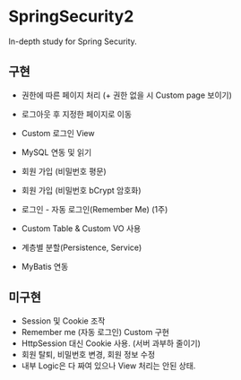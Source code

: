 # SpringSecurity2
In-depth study for Spring Security.

## 구현 ##
* 권한에 따른 페이지 처리 (+ 권한 없을 시 Custom page 보이기)
* 로그아웃 후 지정한 페이지로 이동
* Custom 로그인 View
* MySQL 연동 및 읽기
* 회원 가입 (비밀번호 평문)
* 회원 가입 (비밀번호 bCrypt 암호화)
* 로그인 - 자동 로그인(Remember Me) (1주)

* Custom Table & Custom VO 사용
 * 계층별 분할(Persistence, Service)
 * MyBatis 연동

## 미구현 ##
* Session 및 Cookie 조작
 * Remember me (자동 로그인) Custom 구현
 * HttpSession 대신 Cookie 사용. (서버 과부하 줄이기)
* 회원 탈퇴, 비밀번호 변경, 회원 정보 수정
 * 내부 Logic은 다 짜여 있으나 View 처리는 안된 상태.
